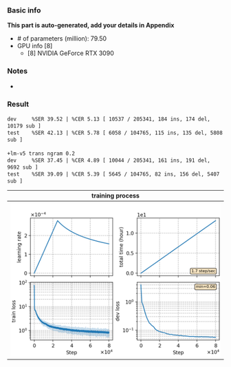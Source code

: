 ### Basic info

**This part is auto-generated, add your details in Appendix**

* \# of parameters (million): 79.50
* GPU info \[8\]
  * \[8\] NVIDIA GeForce RTX 3090

### Notes

* 

### Result
```
dev     %SER 39.52 | %CER 5.13 [ 10537 / 205341, 184 ins, 174 del, 10179 sub ]
test    %SER 42.13 | %CER 5.78 [ 6058 / 104765, 115 ins, 135 del, 5808 sub ]

+lm-v5 trans ngram 0.2
dev     %SER 37.45 | %CER 4.89 [ 10044 / 205341, 161 ins, 191 del, 9692 sub ]
test    %SER 39.09 | %CER 5.39 [ 5645 / 104765, 82 ins, 156 del, 5407 sub ]
```

|     training process    |
|:-----------------------:|
|![monitor](./monitor.png)|

